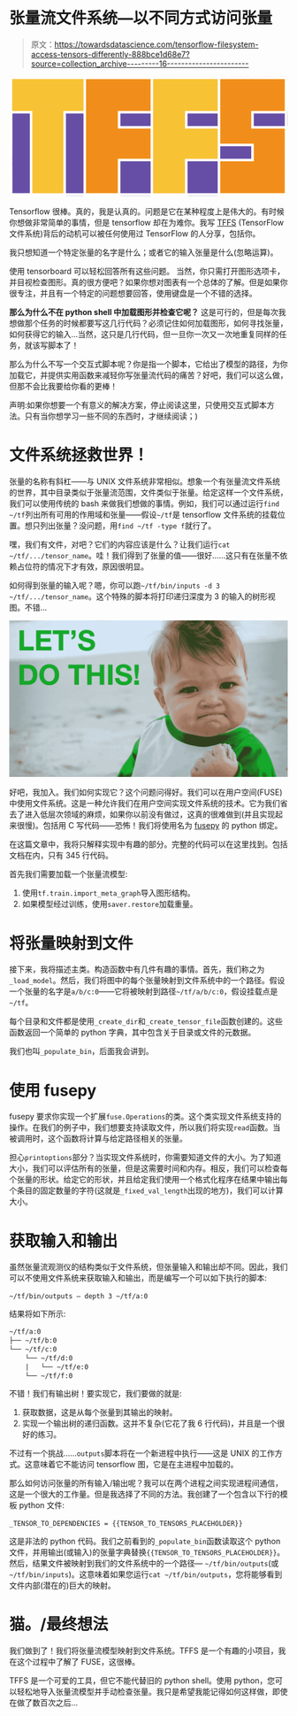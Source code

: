 # 张量流文件系统—以不同方式访问张量

> 原文：<https://towardsdatascience.com/tensorflow-filesystem-access-tensors-differently-888bce1d68e7?source=collection_archive---------16----------------------->

![](img/c14fe8f80acadd34724c6a3a8a30a2e9.png)

Tensorflow 很棒。真的，我是认真的。问题是它在某种程度上是伟大的。有时候你想做非常简单的事情，但是 tensorflow 却在为难你。我写 [TFFS](https://github.com/yoel-zeldes/tffs) (TensorFlow 文件系统)背后的动机可以被任何使用过 TensorFlow 的人分享，包括你。

我只想知道一个特定张量的名字是什么；或者它的输入张量是什么(忽略运算)。

使用 tensorboard 可以轻松回答所有这些问题。
当然，你只需打开图形选项卡，并目视检查图形。真的很方便吧？如果你想对图表有一个总体的了解。但是如果你很专注，并且有一个特定的问题想要回答，使用键盘是一个不错的选择。

**那么为什么不在 python shell 中加载图形并检查它呢？** 这是可行的，但是每次我想做那个任务的时候都要写这几行代码？必须记住如何加载图形，如何寻找张量，如何获得它的输入…当然，这只是几行代码，但一旦你一次又一次地重复同样的任务，就该写脚本了！

那么为什么不写一个交互式脚本呢？你是指一个脚本，它给出了模型的路径，为你加载它，并提供实用函数来减轻你写张量流代码的痛苦？好吧，我们可以这么做，但那不会比我要给你看的更棒！

声明:如果你想要一个有意义的解决方案，停止阅读这里，只使用交互式脚本方法。只有当你想学习一些不同的东西时，才继续阅读；)

# 文件系统拯救世界！

张量的名称有斜杠——与 UNIX 文件系统非常相似。想象一个有张量流文件系统的世界，其中目录类似于张量流范围，文件类似于张量。给定这样一个文件系统，我们可以使用传统的 bash 来做我们想做的事情。例如，我们可以通过运行`find ~/tf`列出所有可用的作用域和张量——假设`~/tf`是 tensorflow 文件系统的挂载位置。想只列出张量？没问题，用`find ~/tf -type f`就行了。

嘿，我们有文件，对吧？它们的内容应该是什么？让我们运行`cat ~/tf/.../tensor_name`。哇！我们得到了张量的值——很好……这只有在张量不依赖占位符的情况下才有效，原因很明显。

如何得到张量的输入呢？嗯，你可以跑`~/tf/bin/inputs -d 3 ~/tf/.../tensor_name`。这个特殊的脚本将打印递归深度为 3 的输入的树形视图。不错…

![](img/58a18b185827e6e303f575bfaeb6a0d3.png)

好吧，我加入。我们如何实现它？这个问题问得好。我们可以在用户空间(FUSE)中使用文件系统。这是一种允许我们在用户空间实现文件系统的技术。它为我们省去了进入低层次领域的麻烦，如果你以前没有做过，这真的很难做到(并且实现起来很慢)。包括用 C 写代码——恐怖！我们将使用名为 [fusepy](https://github.com/fusepy/fusepy) 的 python 绑定。

在这篇文章中，我将只解释实现中有趣的部分。完整的代码可以在这里找到。包括文档在内，只有 345 行代码。

首先我们需要加载一个张量流模型:

1.  使用`tf.train.import_meta_graph`导入图形结构。
2.  如果模型经过训练，使用`saver.restore`加载重量。

# 将张量映射到文件

接下来，我将描述主类。构造函数中有几件有趣的事情。首先，我们称之为`_load_model`。然后，我们将图中的每个张量映射到文件系统中的一个路径。假设一个张量的名字是`a/b/c:0`——它将被映射到路径`~/tf/a/b/c:0`，假设挂载点是`~/tf`。

每个目录和文件都是使用`_create_dir`和`_create_tensor_file`函数创建的。这些函数返回一个简单的 python 字典，其中包含关于目录或文件的元数据。

我们也叫`_populate_bin`，后面我会讲到。

# 使用 fusepy

fusepy 要求你实现一个扩展`fuse.Operations`的类。这个类实现文件系统支持的操作。在我们的例子中，我们想要支持读取文件，所以我们将实现`read`函数。当被调用时，这个函数将计算与给定路径相关的张量。

担心`printoptions`部分？当实现文件系统时，你需要知道文件的大小。为了知道大小，我们可以评估所有的张量，但是这需要时间和内存。相反，我们可以检查每个张量的形状。给定它的形状，并且给定我们使用一个格式化程序在结果中输出每个条目的固定数量的字符(这就是`_fixed_val_length`出现的地方)，我们可以计算大小。

# 获取输入和输出

虽然张量流观测仪的结构类似于文件系统，但张量输入和输出却不同。因此，我们可以不使用文件系统来获取输入和输出，而是编写一个可以如下执行的脚本:

`~/tf/bin/outputs — depth 3 ~/tf/a:0`

结果将如下所示:

```
~/tf/a:0
├── ~/tf/b:0
└── ~/tf/c:0
    └── ~/tf/d:0
    |   └── ~/tf/e:0
    └── ~/tf/f:0
```

不错！我们有输出树！要实现它，我们要做的就是:

1.  获取数据，这是从每个张量到其输出的映射。
2.  实现一个输出树的递归函数。这并不复杂(它花了我 6 行代码)，并且是一个很好的练习。

不过有一个挑战……`outputs`脚本将在一个新进程中执行——这是 UNIX 的工作方式。这意味着它不能访问 tensorflow 图，它是在主进程中加载的。

那么如何访问张量的所有输入/输出呢？我可以在两个进程之间实现进程间通信，这是一个很大的工作量。但是我选择了不同的方法。我创建了一个包含以下行的模板 python 文件:

`_TENSOR_TO_DEPENDENCIES = {{TENSOR_TO_TENSORS_PLACEHOLDER}}`

这是非法的 python 代码。我们之前看到的`_populate_bin`函数读取这个 python 文件，并用输出(或输入)的张量字典替换`{{TENSOR_TO_TENSORS_PLACEHOLDER}}`。然后，结果文件被映射到我们的文件系统中的一个路径— `~/tf/bin/outputs`(或`~/tf/bin/inputs`)。这意味着如果您运行`cat ~/tf/bin/outputs`，您将能够看到文件内部(潜在的)巨大的映射。

# 猫。/最终想法

我们做到了！我们将张量流模型映射到文件系统。TFFS 是一个有趣的小项目，我在这个过程中了解了 FUSE，这很棒。

TFFS 是一个可爱的工具，但它不能代替旧的 python shell。使用 python，您可以轻松地导入张量流模型并手动检查张量。我只是希望我能记得如何这样做，即使在做了数百次之后…